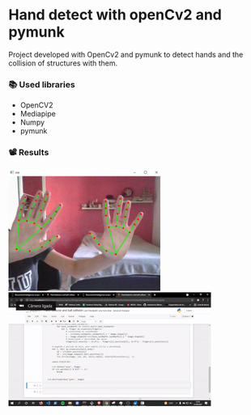# Hand detect with openCv2 and pymunk
Project developed with OpenCv2 and pymunk to detect hands and the collision of structures with them.

### :books: Used libraries
  - OpenCV2
  - Mediapipe
  - Numpy
  - pymunk
 
### :film_projector: Results
<div style={{display:flex, flexDirection:column, justifyContent:center, alignItens:center}}>


<img src="/results/hands.PNG" width="300"> ![Output sample](https://github.com/maluarmini/Hand-detect-with-openCv2-and-pymunk/blob/master/results/gif_resize.gif) 
</div>

